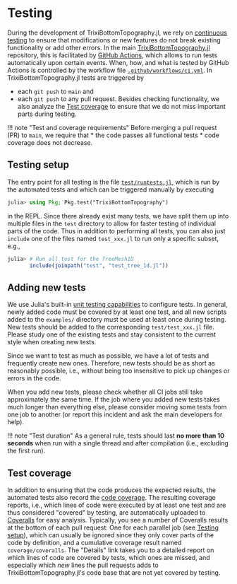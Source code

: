 # Testing

During the development of TrixiBottomTopography.jl, we rely on
[continuous testing](https://en.wikipedia.org/wiki/Continuous_testing) to ensure
that modifications or new features do not break existing
functionality or add other errors. In the main
[TrixiBottomTopography.jl](https://github.com/trixi-framework/TrixiBottomTopography.jl) repository, this is facilitated by
[GitHub Actions](https://docs.github.com/en/free-pro-team@latest/actions),
which allows to run tests automatically upon certain events. When, how, and what
is tested by GitHub Actions is controlled by the workflow file
[`.github/workflows/ci.yml`](https://github.com/trixi-framework/TrixiBottomTopography.jl/blob/main/.github/workflows/ci.yml).
In TrixiBottomTopography.jl tests are triggered by
* each `git push` to `main` and
* each `git push` to any pull request.
Besides checking functionality, we also analyze the [Test coverage](@ref) to
ensure that we do not miss important parts during testing.

!!! note "Test and coverage requirements"
    Before merging a pull request (PR) to `main`, we require that
    * the code passes all functional tests
    * code coverage does not decrease.


## Testing setup
The entry point for all testing is the file
[`test/runtests.jl`](https://github.com/trixi-framework/TrixiBottomTopography.jl/blob/main/test/runtests.jl),
which is run by the automated tests and which can be triggered manually by
executing
```julia
julia> using Pkg; Pkg.test("TrixiBottomTopography")
```
in the REPL. Since there already exist many tests, we have split them up into
multiple files in the `test` directory to allow for faster testing of individual
parts of the code.
Thus in addition to performing all tests, you can also just `include` one of the
files named `test_xxx.jl` to run only a specific subset, e.g.,
```julia
julia> # Run all test for the TreeMesh1D
       include(joinpath("test", "test_tree_1d.jl"))
```


## Adding new tests
We use Julia's built-in [unit testing capabilities](https://docs.julialang.org/en/v1/stdlib/Test/)
to configure tests. In general, newly added code must be covered by at least one
test, and all new scripts added to the `examples/` directory must be used at
least once during testing. New tests should be added to the corresponding
`test/test_xxx.jl` file.
Please study one of the existing tests and stay consistent to the current style
when creating new tests.

Since we want to test as much as possible, we have a lot of tests and
frequently create new ones. Therefore, new tests should be as
short as reasonably possible, i.e., without being too insensitive to pick up
changes or errors in the code.

When you add new tests, please check whether all CI jobs still take approximately
the same time. If the job where you added new tests takes much longer than
everything else, please consider moving some tests from one job to another
(or report this incident and ask the main developers for help).

!!! note "Test duration"
    As a general rule, tests should last **no more than 10 seconds** when run
    with a single thread and after compilation (i.e., excluding the first run).


## Test coverage
In addition to ensuring that the code produces the expected results, the
automated tests also record the
[code coverage](https://en.wikipedia.org/wiki/Code_coverage). The resulting
coverage reports, i.e., which lines of code were executed by at least one test
and are thus considered "covered" by testing, are automatically uploaded to
[Coveralls](https://coveralls.io) for easy analysis. Typically, you see a number
of Coveralls results at the bottom of each pull request: One for each parallel
job (see [Testing setup](@ref)), which can usually be ignored since they only
cover parts of the code by definition, and a cumulative coverage result named
`coverage/coveralls`. The "Details" link takes you to a detailed report on
which lines of code are covered by tests, which ones are missed, and especially
which *new* lines the pull requests adds to TrixiBottomTopography.jl's code base that are not yet
covered by testing.